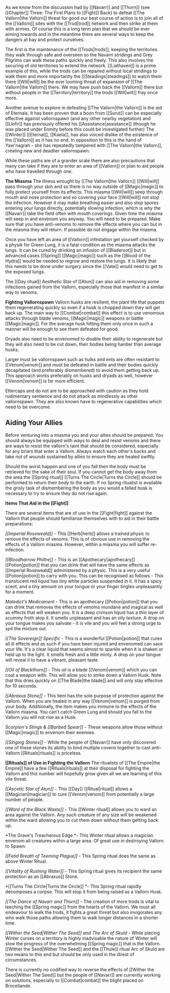 As we know from the discussion had by [[Navarr]] and [[Thorn]] (see [[Chapter]] Three:
The First Plans to [[Fight]] Back) to defeat [[The Vallorn|the Vallorn]] threat for good our best
course of action is to join all of the [[Vallorn]] sites with the [[Trod|trod]] network and then
strike at them with armies. Of course this is a long term plan that we should be
ever aiming towards and in the meantime there are several ways to keep the
dangers at bay and protect ourselves.

The first is the maintenance of the [[Trods|trods]], keeping the territories they walk
through safe and overseen so the Navarri stridings and Grey Pilgrims can walk
these paths quickly and freely. This also involves the securing of old territories
to extend the network. [[Liathaven]] is a prime example of this, while the trods
can be repaired without local stridings to walk them and more importantly the
[[Steadings|steadings]] to watch them there [[Will|will]] be the ever looming threat of expansion of
[[The Vallorn|the Vallorn]] there. We may have push back the [[Vallorn]] there but without people
in the [[Territory|territory]] the trods [[Will|will]] fray once more.

Another avenue to explore in defeating [[The Vallorn|the Vallorn]] is the aid of Eternals. It has
been proven that a boon from [[Surut]] can be especially effective against
vallornspawn (and any other nearby vegetation) and [[Llofir]] has previously
offered his [[Assistance|assistance]] (though he was placed under Enmity before this could
be investigated further) The [[Winter]] [[Eternal]], [[Kaela]], has also voiced dislike of
the existence of the [[Vallorn]] as it has no end. In opposition to this is the hand
of Yaw'nagrah - she has repeatedly tampered with [[The Vallorn|the Vallorn]], creating new
and deadlier vallornspawn.

While these paths are of a grander scale there are also precautions that many
can take if they are to enter an area of [[Vallorn]] or plan to aid people who have
travelled through one.

**The Miasma**
The illness wrought by [[The Vallorn|the Vallorn]] [[Will|will]] pass through your skin and so there is
no way outside of [[Magic|magic]] to fully protect yourself from its effects. This miasma
[[Will|will]] seep through mouth and nose protection and so covering your face [[Will|will]]
not stop the infection. However it may make breathing easier and also stop
spores entering your lungs directly, potentially slowing infection, which is why
the [[Navarr]] take the field often with mouth coverings. Given time the miasma
will seep in and envenom you anyway. You will need to be prepared. Make sure that you have anti-venoms to remove the effects where you can but in the
miasma they will return. If possible do not engage within the miasma.

Once you have left an area of [[Vallorn]] infestation get yourself checked by a
physik for Green Lung, it is a fatal condition as the miasma attacks the lungs. It
can be cured by drinking an infusion of [[Bladeroot]] but in advanced cases [[Spring]]
[[Magic|magic]] such as the [[Blood of the Hydra]] would be needed to regrow and restore
the lungs. It is likely that this needs to be done under surgery since the [[Vate]]
would need to get to the exposed lungs.

The [[Day ritual]] Aesthetic Star of [[Atun]] can also aid in removing some infections
gained from the Vallorn, especially those that manifest in a similar way to
venoms.

**Fighting Vallornspawn**
Vallorn husks are resilient, the plant life that puppets them regenerating
quickly so even if a husk is chopped down they will get back up. The main way to [[Combat|combat]] this effect is to use venomous attacks through blade venoms, [[Magic|magic]] weapons or battle [[Magic|magic]]. For the average husk hitting them only once in such a manner will be enough to see them defeated for good.

Dryads also need to be envenomed to disable their ability to regenerate but
they will also need to be cut down, their bodies being hardier than average husks.

Larger must be vallornspawn such as hulks and ents are often resistant to
[[Venom|venom]] and must be defeated in battle and their bodies quickly decapitated (and preferably dismembered) to avoid them getting back up. This approach works preferably on husks and  dryads as well, however [[Venom|venom]] is far more efficient.

Ettercaps and do not are to be approached with caution as they hold rudimentary sentience and do not attack as mindlessly as other vallornspawn. They are also known have to regenerative capabilities which need to be overcome.

## Aiding Your Allies
Before venturing into a miasma you and your allies should be prepared. You should always be equipped with ways to deal and resist venoms and there are ways to resist the vallorn's taint that should be considered, especially for any  briars that enter a Vallorn. Always watch each other's backs and take not of wounds sustained by allies to ensure they are healed swiftly.

Should the worst happen and one of you fall then the body must be retrieved for the sake of their soul. If you cannot get the body away from the area the [[Spring ritual]] [[Turns The Circle|Turns the Circle]] should be performed to return their body to the earth. If no Spring ritualist is available the grisly task of dismembering the body as you would a felled husk is necessary to try to ensure they do not rise again.

**Items That Aid in the [[Fight]]**

There are several items that are of use in the [[Fight|fight]] against the Vallorn that people should familiarise themselves with to aid in their battle preparations:

*[[Imperial Roseweald]]* - This [[Herb|herb]] allows a trained physic to remove the effects of venoms. This is of obvious use in removing the effects of a Vallorn miasma. However, within a miasma you will suffer re-infection.

*[[Bloodharrow Philtre]]* - This is an [[Apothecary|apothecary]] [[Potion|potion]] that you can drink that will have the same effects as [[Imperial Roseweald]] administered by a physic. This is a very useful [[Potion|potion]] to carry with you. This can be recognised as follows - This translucent red liquid has tiny white particles suspended in it. It has a spicy scent, and a tiny amount on your tongue or your finger tingles unpleasantly for a moment.

*Maledict's Medicament* - This is an apothecary [[Potion|potion]] that you can drink that removes the effects of venoms mundane and magical as well as effects that will weaken you. It is a deep crimson liquid has a thin layer of scummy froth atop it. It smells unpleasant and has an oily texture. A drop on your tongue makes you salivate - it is vile and you will feel a strong urge to spit the mixture out.

*[[The Sovereign]] Specific* - This is a wonderful [[Potion|potion]] that cures all ill effects
and as such if you have been injured and envenomed can save your life. It's a
clear liquid that seems almost to sparkle when it is shaken or held up to the
light. It smells fresh and a little minty. A drop on your tongue will reveal it to
have a vibrant, pleasant taste.

*[[Oil of Blackthorn]]* - This oil is a blade [[Venom|venom]] which you can coat a weapon
with. This will allow you to strike down a Vallorn Husk. Note that this dries
quickly on [[The Blade|the blade]] and will only stay effective for 10 seconds.

*[[Abraxus Stone]]* - This item has the sole purpose of protection against the
Vallorn. When you are healed in any way [[Venom|venom]] is purged from your body.
Additionally, the item makes you immune to the effects of the Vallorn miasma.
You can't catch Green Lung and should you fall to the Vallorn you will not rise
as a Husk.

*Scorpion's Stings & [[Barbed Spear]]* - These weapons allow those without
[[Magic|magic]] to envenom their enemies.

*[[Singing Stones]]* - While the people of [[Navarr]] have only discovered one of these
stones its ability to bind multiple covens together to cast anti-Vallorn [[Rituals|rituals]] is
priceless.

**[[Rituals]] of Use in Fighting the Vallorn**
The ritualists of [[The Empire|the Empire]] have a few [[Rituals|rituals]] at their disposal for fighting the Vallorn and this number will hopefully grow given all we are learning of this vile threat.

*[[Ascetic Star of Atun]]* - This [[Day]] [[Ritual|ritual]] allows a [[Magician|magician]] to cure [[Venom|venom]] from potentially a large number of people.

*[[Ward of the Black Waste]]* - This [[Winter ritual]] allows you to ward an area against the Vallorn. Any such creature of any size will be weakened within the ward allowing you to cut them down without them getting back up.

*The Grave's Treacherous Edge *- This Winter ritual allows a magician envenom all creatures within a large area. Of great use in destroying Vallorn to Spawn.

*[[Fetid Breath of Teeming Plague]]* - This Spring ritual does the same as above Winter Ritual.

*[[Vitality of Rushing Water]]* - This Spring ritual gives its recipient the same protection as an [[Abraxus]] Stone.

*[[Turns The Circle|Turns the Circle]] *- This Spring ritual rapidly decomposes a corpse. This will stop it from being raised as a Vallorn Husk.

*[[The Dance of Navarr and Thorn]]* - The creation of more trods is vital to leeching the [[Spring magic]] from the hearts of the Vallorn. We must all endeavour to walk the trods, it fights a great threat but also invigorates any who walk those paths allowing them to walk longer distances in a shorter time.

*[[Wither the Seed|Wither The Seed]] and The Arc of Skuld* - While placing Winter curses on a territory is highly inadvisable the nature of Winter will slow the progress of the overwhelming [[Spring magic]] that is the Vallorn. [[Wither the Seed|Wither The Seed]] and the [[Thule]] ritual Arc of Skuld are two means to this end but should be only used in the direst of circumstances.

There is currently no codified way to reverse the effects of [[Wither the Seed|Wither The Seed]] but the people of [[Navarr]] are currently working on solutions, especially to [[Combat|combat]] the blight placed on Broceliande.
